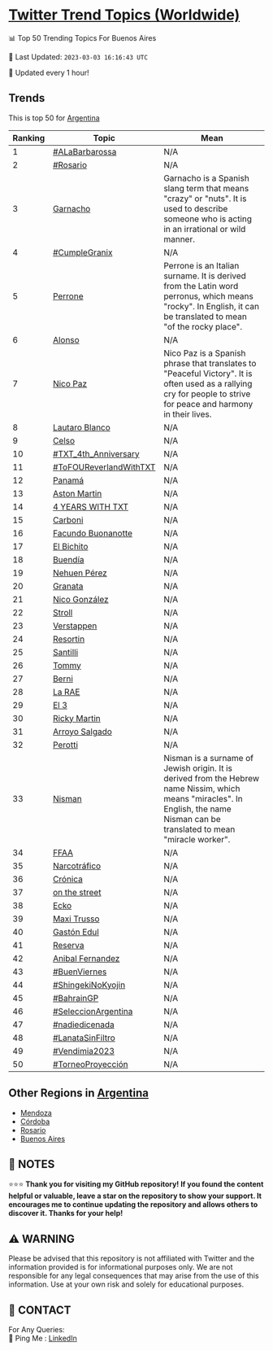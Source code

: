 [Twitter Trend Topics (Worldwide)](https://github.com/ErcinDedeoglu/Twitter-Trend-Topics)
==========


📊 Top 50 Trending Topics For Buenos Aires

📆 Last Updated: `2023-03-03 16:16:43 UTC`

🔧 Updated every 1 hour!


## Trends

This is top 50 for [Argentina](</Argentina>)

| Ranking | Topic | Mean |
| ------- | ------------ | ------------ |
| 1 | [#ALaBarbarossa](http://twitter.com/search?q=%23ALaBarbarossa) | N/A |
| 2 | [#Rosario](http://twitter.com/search?q=%23Rosario) | N/A |
| 3 | [Garnacho](http://twitter.com/search?q=Garnacho) | Garnacho is a Spanish slang term that means "crazy" or "nuts". It is used to describe someone who is acting in an irrational or wild manner. |
| 4 | [#CumpleGranix](http://twitter.com/search?q=%23CumpleGranix) | N/A |
| 5 | [Perrone](http://twitter.com/search?q=Perrone) | Perrone is an Italian surname. It is derived from the Latin word perronus, which means "rocky". In English, it can be translated to mean "of the rocky place". |
| 6 | [Alonso](http://twitter.com/search?q=Alonso) | N/A |
| 7 | [Nico Paz](http://twitter.com/search?q=Nico+Paz) | Nico Paz is a Spanish phrase that translates to "Peaceful Victory". It is often used as a rallying cry for people to strive for peace and harmony in their lives. |
| 8 | [Lautaro Blanco](http://twitter.com/search?q=Lautaro+Blanco) | N/A |
| 9 | [Celso](http://twitter.com/search?q=Celso) | N/A |
| 10 | [#TXT_4th_Anniversary](http://twitter.com/search?q=%23TXT_4th_Anniversary) | N/A |
| 11 | [#ToFOUReverlandWithTXT](http://twitter.com/search?q=%23ToFOUReverlandWithTXT) | N/A |
| 12 | [Panamá](http://twitter.com/search?q=Panam%c3%a1) | N/A |
| 13 | [Aston Martin](http://twitter.com/search?q=Aston+Martin) | N/A |
| 14 | [4 YEARS WITH TXT](http://twitter.com/search?q=4+YEARS+WITH+TXT) | N/A |
| 15 | [Carboni](http://twitter.com/search?q=Carboni) | N/A |
| 16 | [Facundo Buonanotte](http://twitter.com/search?q=Facundo+Buonanotte) | N/A |
| 17 | [El Bichito](http://twitter.com/search?q=El+Bichito) | N/A |
| 18 | [Buendía](http://twitter.com/search?q=Buend%c3%ada) | N/A |
| 19 | [Nehuen Pérez](http://twitter.com/search?q=Nehuen+P%c3%a9rez) | N/A |
| 20 | [Granata](http://twitter.com/search?q=Granata) | N/A |
| 21 | [Nico González](http://twitter.com/search?q=Nico+Gonz%c3%a1lez) | N/A |
| 22 | [Stroll](http://twitter.com/search?q=Stroll) | N/A |
| 23 | [Verstappen](http://twitter.com/search?q=Verstappen) | N/A |
| 24 | [Resortin](http://twitter.com/search?q=Resortin) | N/A |
| 25 | [Santilli](http://twitter.com/search?q=Santilli) | N/A |
| 26 | [Tommy](http://twitter.com/search?q=Tommy) | N/A |
| 27 | [Berni](http://twitter.com/search?q=Berni) | N/A |
| 28 | [La RAE](http://twitter.com/search?q=La+RAE) | N/A |
| 29 | [El 3](http://twitter.com/search?q=El+3) | N/A |
| 30 | [Ricky Martin](http://twitter.com/search?q=Ricky+Martin) | N/A |
| 31 | [Arroyo Salgado](http://twitter.com/search?q=Arroyo+Salgado) | N/A |
| 32 | [Perotti](http://twitter.com/search?q=Perotti) | N/A |
| 33 | [Nisman](http://twitter.com/search?q=Nisman) | Nisman is a surname of Jewish origin. It is derived from the Hebrew name Nissim, which means "miracles". In English, the name Nisman can be translated to mean "miracle worker". |
| 34 | [FFAA](http://twitter.com/search?q=FFAA) | N/A |
| 35 | [Narcotráfico](http://twitter.com/search?q=Narcotr%c3%a1fico) | N/A |
| 36 | [Crónica](http://twitter.com/search?q=Cr%c3%b3nica) | N/A |
| 37 | [on the street](http://twitter.com/search?q=on+the+street) | N/A |
| 38 | [Ecko](http://twitter.com/search?q=Ecko) | N/A |
| 39 | [Maxi Trusso](http://twitter.com/search?q=Maxi+Trusso) | N/A |
| 40 | [Gastón Edul](http://twitter.com/search?q=Gast%c3%b3n+Edul) | N/A |
| 41 | [Reserva](http://twitter.com/search?q=Reserva) | N/A |
| 42 | [Anibal Fernandez](http://twitter.com/search?q=Anibal+Fernandez) | N/A |
| 43 | [#BuenViernes](http://twitter.com/search?q=%23BuenViernes) | N/A |
| 44 | [#ShingekiNoKyojin](http://twitter.com/search?q=%23ShingekiNoKyojin) | N/A |
| 45 | [#BahrainGP](http://twitter.com/search?q=%23BahrainGP) | N/A |
| 46 | [#SeleccionArgentina](http://twitter.com/search?q=%23SeleccionArgentina) | N/A |
| 47 | [#nadiedicenada](http://twitter.com/search?q=%23nadiedicenada) | N/A |
| 48 | [#LanataSinFiltro](http://twitter.com/search?q=%23LanataSinFiltro) | N/A |
| 49 | [#Vendimia2023](http://twitter.com/search?q=%23Vendimia2023) | N/A |
| 50 | [#TorneoProyección](http://twitter.com/search?q=%23TorneoProyecci%c3%b3n) | N/A |



## Other Regions in [Argentina](</Argentina>)

* [Mendoza](</Argentina/Mendoza.md>)
* [Córdoba](</Argentina/Córdoba.md>)
* [Rosario](</Argentina/Rosario.md>)
* [Buenos Aires](</Argentina/Buenos Aires.md>)



## 📝 NOTES

⭐⭐⭐ **Thank you for visiting my GitHub repository! If you found the content helpful or valuable, leave a star on the repository to show your support. It encourages me to continue updating the repository and allows others to discover it. Thanks for your help!**


## ⚠️ WARNING

Please be advised that this repository is not affiliated with Twitter and the information provided is for informational purposes only. We are not responsible for any legal consequences that may arise from the use of this information. Use at your own risk and solely for educational purposes.


## 📨 CONTACT

 For Any Queries:  
            🏓 Ping Me : [LinkedIn](https://www.linkedin.com/in/ercindedeoglu/)
